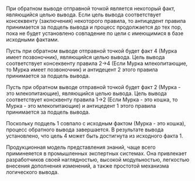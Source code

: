 При обратном выводе отправной точкой является некоторый факт, являющийся целью вывода. Если цель вывода соответствует консеквенту (заключения) некоторого правила, то антицедент правила принимается за подцель вывода и процесс продолжается до тех пор, пока не будет установлено совпадение по цели с имеющимися в базе исходными фактами. 

Пусть при обратном выводе отправной точкой будет факт 4 (Мурка имеет позвоночник), являющийся целью вывода. Цель вывода соответствует консеквенту правила 2->4 (Если Мурка млекопитающие, то Мурка имеет позвоночник) и антидецент 2 этого правила принимается за подцель вывода.

Пусть при обратном выводе отправной точкой будет факт 2 (Мурка - это млекопитающие), являющийся целью вывода. Цель вывода соответствует консквенту правила 1->2 (Если Мурка - это кошка, то Мурка - это млекопитающие) и антицедент 1 этого правила принимается за подцель вывода.


Поскольку подцель 1 совпало с исходным фактом (Мурка - это кошка), процесс обратного вывода завершается. В результате вывода установлено, что цель 4 может быть достигнута из исходного факта 1.

Продукционная модель представления знаний, чаще всего приминеяется в промышленных экспертных системах. Она привлекает разработчиков своей наглядностью, высокой модульностью, легкостью внесения дополнения изменений, а также простотой механизма логического вывода.



